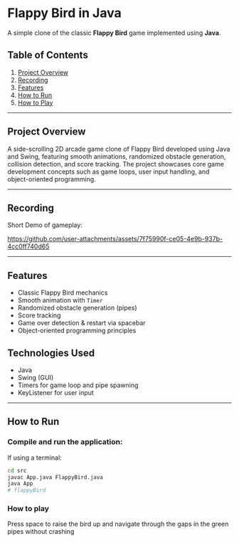 # Flappy Bird in Java 

A simple clone of the classic **Flappy Bird** game implemented using **Java**.

## Table of Contents

1. [Project Overview](#project-overview)
2. [Recording](#recording)
3. [Features](#features)
4. [How to Run](#how-to-run)
5. [How to Play](#how-to-play)

---
## Project Overview
A side-scrolling 2D arcade game clone of Flappy Bird developed using Java and Swing, featuring smooth animations, randomized obstacle generation, collision detection, and score tracking. The project showcases core game development concepts such as game loops, user input handling, and object-oriented programming.

---
## Recording
Short Demo of gameplay:

https://github.com/user-attachments/assets/7f75990f-ce05-4e9b-937b-4cc0ff740d65

---
## Features

- Classic Flappy Bird mechanics  
- Smooth animation with `Timer`  
- Randomized obstacle generation (pipes)
- Score tracking  
- Game over detection & restart via spacebar
- Object-oriented programming principles 
  
## Technologies Used
- Java
- Swing (GUI)  
- Timers for game loop and pipe spawning  
- KeyListener for user input

---

## How to Run

### Compile and run the application:

If using a terminal:
```bash
cd src
javac App.java FlappyBird.java
java App
# flappyBird
```
### How to play
Press space to raise the bird up and navigate through the gaps in the green pipes without crashing






